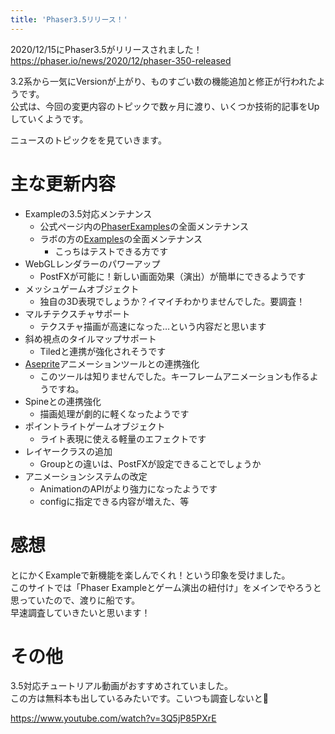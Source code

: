 ```yaml
---
title: 'Phaser3.5リリース！'
---
```


2020/12/15にPhaser3.5がリリースされました！  
https://phaser.io/news/2020/12/phaser-350-released

3.2系から一気にVersionが上がり、ものすごい数の機能追加と修正が行われたようです。  
公式は、今回の変更内容のトピックで数ヶ月に渡り、いくつか技術的記事をUpしていくようです。

ニュースのトピックをを見ていきます。

# 主な更新内容
- Exampleの3.5対応メンテナンス
  - 公式ページ内の[PhaserExamples](http://phaser.io/examples)の全面メンテナンス
  - ラボの方の[Examples](http://labs.phaser.io/)の全面メンテナンス
    - こっちはテストできる方です
- WebGLレンダラーのパワーアップ
  - PostFXが可能に！新しい画面効果（演出）が簡単にできるようです
- メッシュゲームオブジェクト
  - 独自の3D表現でしょうか？イマイチわかりませんでした。要調査！
- マルチテクスチャサポート
  - テクスチャ描画が高速になった…という内容だと思います
- 斜め視点のタイルマップサポート
  - Tiledと連携が強化されそうです
- [Aseprite](https://www.aseprite.org/)アニメーションツールとの連携強化
  - このツールは知りませんでした。キーフレームアニメーションも作るようですね。
- Spineとの連携強化
  - 描画処理が劇的に軽くなったようです
- ポイントライトゲームオブジェクト
  - ライト表現に使える軽量のエフェクトです
- レイヤークラスの追加
  - Groupとの違いは、PostFXが設定できることでしょうか
- アニメーションシステムの改定
  - AnimationのAPIがより強力になったようです
  - configに指定できる内容が増えた、等

# 感想
とにかくExampleで新機能を楽しんでくれ！という印象を受けました。  
このサイトでは「Phaser Exampleとゲーム演出の紐付け」をメインでやろうと思っていたので、渡りに船です。  
早速調査していきたいと思います！

# その他
3.5対応チュートリアル動画がおすすめされていました。  
この方は無料本も出しているみたいです。こいつも調査しないと:triumph:

https://www.youtube.com/watch?v=3Q5jP85PXrE


